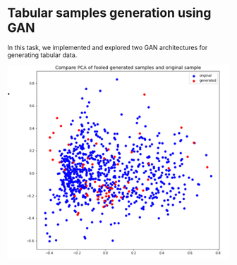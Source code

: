 #  Tabular samples generation using GAN

In this task, we implemented and explored two GAN architectures for generating tabular data.


<p align="center">
<img src="https://github.com/amitshakarchy/Deep-Learning/blob/main/supplementary/ass4.png">
</p>





